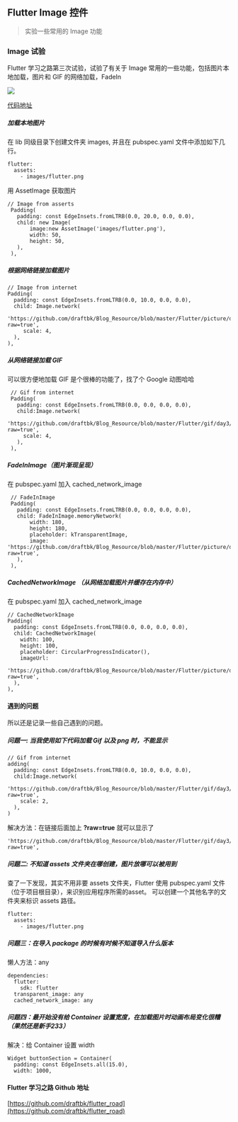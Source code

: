 ## Flutter Image 控件
> 实验一些常用的 Image 功能

### Image 试验

Flutter 学习之路第三次试验，试验了有关于 Image 常用的一些功能，包括图片本地加载，图片和 GIF 的网络加载，FadeIn

![](https://github.com/draftbk/Blog_Resource/blob/master/Flutter/gif/flutter_load_image.gif)

[代码地址](https://github.com/draftbk/flutter_road/blob/master/flutter_road_widgets/lib/days/Day3.dart)

##### 加载本地图片

在 lib 同级目录下创建文件夹 images, 并且在 pubspec.yaml 文件中添加如下几行。

```
flutter:
  assets:
    - images/flutter.png
```

用 AssetImage 获取图片

```
// Image from asserts
 Padding(
   padding: const EdgeInsets.fromLTRB(0.0, 20.0, 0.0, 0.0),
   child: new Image(
       image:new AssetImage('images/flutter.png'),
       width: 50,
       height: 50,
   ),
 ),
```

##### 根据网络链接加载图片 

```
// Image from internet
Padding(
  padding: const EdgeInsets.fromLTRB(0.0, 10.0, 0.0, 0.0),
  child: Image.network(
    'https://github.com/draftbk/Blog_Resource/blob/master/Flutter/picture/day3/flutter.png?raw=true',
     scale: 4,
  ),
),
```

##### 从网络链接加载 **GIF** 

可以很方便地加载 GIF 是个很棒的功能了，找了个 Google 动图哈哈

```
 // Gif from internet
 Padding(
   padding: const EdgeInsets.fromLTRB(0.0, 0.0, 0.0, 0.0),
   child:Image.network(
     'https://github.com/draftbk/Blog_Resource/blob/master/Flutter/gif/day3/google.gif?raw=true',
     scale: 4,
   ),
 ),
```

##### FadeInImage（图片渐现呈现）

在 pubspec.yaml 加入 cached\_network\_image

```
 // FadeInImage
 Padding(
   padding: const EdgeInsets.fromLTRB(0.0, 0.0, 0.0, 0.0),
   child: FadeInImage.memoryNetwork(
       width: 180,
       height: 180,
       placeholder: kTransparentImage,
       image: 'https://github.com/draftbk/Blog_Resource/blob/master/Flutter/picture/day3/flutter.png?raw=true',
   ),
 ),
```

##### CachedNetworkImage （从网络加载图片并缓存在内存中）

在 pubspec.yaml 加入 cached\_network\_image

```
// CachedNetworkImage
Padding(
  padding: const EdgeInsets.fromLTRB(0.0, 0.0, 0.0, 0.0),
  child: CachedNetworkImage(
    width: 100,
    height: 100,
    placeholder: CircularProgressIndicator(),
    imageUrl:
    'https://github.com/draftbk/Blog_Resource/blob/master/Flutter/picture/day3/flutter.png?raw=true',
  ),
),
```


#### 遇到的问题

所以还是记录一些自己遇到的问题。

##### 问题一: 当我使用如下代码加载 Gif 以及 png 时，不能显示


```
// Gif from internet
adding(
  padding: const EdgeInsets.fromLTRB(0.0, 10.0, 0.0, 0.0),
  child:Image.network(
    'https://github.com/draftbk/Blog_Resource/blob/master/Flutter/gif/day3/google.gif?raw=true',
    scale: 2,
  ),
)
```

解决方法：在链接后面加上 **?raw=true** 就可以显示了

```
'https://github.com/draftbk/Blog_Resource/blob/master/Flutter/gif/day3/google.gif?raw=true',
```
##### 问题二: 不知道 assets 文件夹在哪创建，图片放哪可以被用到


查了一下发现，其实不用非要 assets 文件夹，Flutter 使用 pubspec.yaml 文件（位于项目根目录），来识别应用程序所需的asset。 可以创建一个其他名字的文件夹来标识 assets 路径。

```
flutter:
  assets:
    - images/flutter.png
```

##### 问题三：在导入 package 的时候有时候不知道导入什么版本

懒人方法：any

```
dependencies:
  flutter:
    sdk: flutter
  transparent_image: any
  cached_network_image: any
```

##### 问题四：最开始没有给 Container 设置宽度，在加载图片时动画布局变化很糟（果然还是新手233）

解决：给 Container 设置 width

```
Widget buttonSection = Container(
  padding: const EdgeInsets.all(15.0),
  width: 1000,
```

#### Flutter 学习之路 Github 地址

[https://github.com/draftbk/flutter_road](https://github.com/draftbk/flutter_road)










